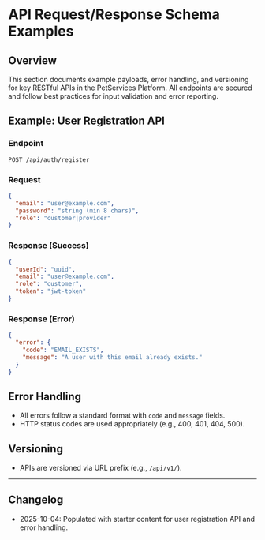 # API Request/Response Schema Examples

## Overview
This section documents example payloads, error handling, and versioning for key RESTful APIs in the PetServices Platform. All endpoints are secured and follow best practices for input validation and error reporting.

## Example: User Registration API
### Endpoint
`POST /api/auth/register`

### Request
```json
{
  "email": "user@example.com",
  "password": "string (min 8 chars)",
  "role": "customer|provider"
}
```

### Response (Success)
```json
{
  "userId": "uuid",
  "email": "user@example.com",
  "role": "customer",
  "token": "jwt-token"
}
```

### Response (Error)
```json
{
  "error": {
    "code": "EMAIL_EXISTS",
    "message": "A user with this email already exists."
  }
}
```

## Error Handling
- All errors follow a standard format with `code` and `message` fields.
- HTTP status codes are used appropriately (e.g., 400, 401, 404, 500).

## Versioning
- APIs are versioned via URL prefix (e.g., `/api/v1/`).

---
## Changelog
- 2025-10-04: Populated with starter content for user registration API and error handling.